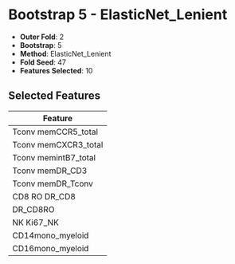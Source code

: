 # Bootstrap 5 - ElasticNet_Lenient

- **Outer Fold**: 2
- **Bootstrap**: 5
- **Method**: ElasticNet_Lenient
- **Fold Seed**: 47
- **Features Selected**: 10

## Selected Features

| Feature |
|---------|
| Tconv memCCR5_total |
| Tconv memCXCR3_total |
| Tconv memintB7_total |
| Tconv memDR_CD3 |
| Tconv memDR_Tconv |
| CD8 RO DR_CD8 |
| DR_CD8RO |
| NK Ki67_NK |
| CD14mono_myeloid |
| CD16mono_myeloid |
